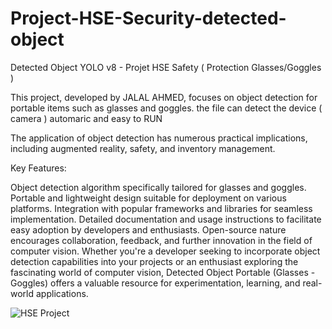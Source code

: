 # Project-HSE-Security-detected-object
Detected Object YOLO v8 - Projet HSE Safety ( Protection Glasses/Goggles ) 

This project, developed by JALAL AHMED, focuses on object detection for portable items such as glasses and goggles. 
the file can detect the device  ( camera  ) automaric and easy to RUN

The application of object detection has numerous practical implications, including augmented reality, safety, and inventory management.

Key Features:

Object detection algorithm specifically tailored for glasses and goggles.
Portable and lightweight design suitable for deployment on various platforms.
Integration with popular frameworks and libraries for seamless implementation.
Detailed documentation and usage instructions to facilitate easy adoption by developers and enthusiasts.
Open-source nature encourages collaboration, feedback, and further innovation in the field of computer vision.
Whether you're a developer seeking to incorporate object detection capabilities into your projects or an enthusiast exploring the fascinating world of computer vision, Detected Object Portable (Glasses - Goggles) offers a valuable resource for experimentation, learning, and real-world applications.

![HSE Project ](https://github.com/jalaluit21/Project-HSE-Security-detected-object/assets/135528868/cdc199ba-fc8f-45c4-b94e-f0208add1ec0)

